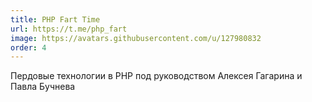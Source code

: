 ```yaml
---
title: PHP Fart Time
url: https://t.me/php_fart
image: https://avatars.githubusercontent.com/u/127980832
order: 4
---
```


Пердовые технологии в PHP под руководством Алексея Гагарина и Павла Бучнева